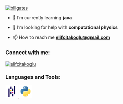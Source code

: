 <p align="left"> <a href="https://github.com/ryo-ma/github-profile-trophy"><img src="https://github-profile-trophy.vercel.app/?username=billgates" alt="billgates" /></a> </p>

- 🌱 I’m currently learning **java**

- 🤔 I’m looking for help with **computational physics**

- 📫 How to reach me **elifcitakoglu@gmail.com**

<h3 align="left">Connect with me:</h3>
<p align="left">
<a href="https://linkedin.com/in/elifcitakoglu" target="blank"><img align="center" src="https://raw.githubusercontent.com/rahuldkjain/github-profile-readme-generator/master/src/images/icons/Social/linked-in-alt.svg" alt="elifcitakoglu" height="30" width="40" /></a>
</p>

<h3 align="left">Languages and Tools:</h3>
<p align="left"> <a href="https://pandas.pydata.org/" target="_blank" rel="noreferrer"> <img src="https://raw.githubusercontent.com/devicons/devicon/2ae2a900d2f041da66e950e4d48052658d850630/icons/pandas/pandas-original.svg" alt="pandas" width="40" height="40"/> </a> <a href="https://www.python.org" target="_blank" rel="noreferrer"> <img src="https://raw.githubusercontent.com/devicons/devicon/master/icons/python/python-original.svg" alt="python" width="40" height="40"/> </a> </p>

